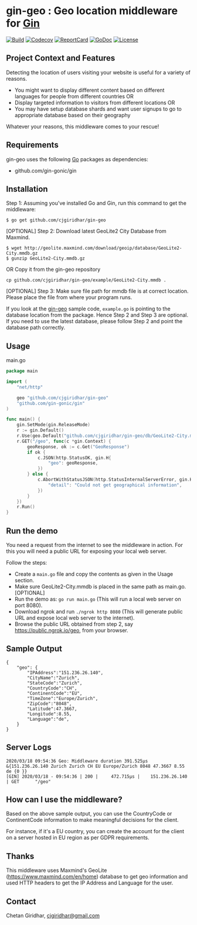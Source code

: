 # gin-geo : Geo location middleware for [Gin](https://github.com/gin-gonic/gin)

[![Build][Build-Status-Image]][Build-Status-Url] [![Codecov][codecov-image]][codecov-url] [![ReportCard][reportcard-image]][reportcard-url] [![GoDoc][godoc-image]][godoc-url] [![License][license-image]][license-url]

## Project Context and Features

Detecting the location of users visiting your website is useful for a variety of reasons. 

- You might want to display different content based on different languages for people from different countries OR 
- Display targeted information to visitors from different locations OR 
- You may have setup database shards and want user signups to go to appropriate database based on their geography

Whatever your reasons, this middleware comes to your rescue!

## Requirements

gin-geo uses the following [Go](https://golang.org/) packages as
dependencies:

- github.com/gin-gonic/gin

## Installation

Step 1: Assuming you've installed Go and Gin, run this command to get the middleware:  
```
$ go get github.com/cjgiridhar/gin-geo
```

[OPTIONAL] Step 2: Download latest GeoLite2 City Database from Maxmind.
```
$ wget http://geolite.maxmind.com/download/geoip/database/GeoLite2-City.mmdb.gz
$ gunzip GeoLite2-City.mmdb.gz  
```
OR
Copy it from the gin-geo repository
```
cp github.com/cjgiridhar/gin-geo/example/GeoLite2-City.mmdb .
```

[OPTIONAL] Step 3: Make sure file path for mmdb file is at correct location.
Please place the file from where your program runs.

If you look at the [gin-geo](https://github.com/cjgiridhar/gin-geo/tree/master/example) sample code, 
```example.go``` is pointing to the database location from the package. Hence Step 2 and Step 3 are optional.
If you need to use the latest database, please follow Step 2 and point the database path correctly. 

## Usage

main.go
```go
package main

import (
	"net/http"

	geo "github.com/cjgiridhar/gin-geo"
	"github.com/gin-gonic/gin"
)

func main() {
	gin.SetMode(gin.ReleaseMode)
	r := gin.Default()
	r.Use(geo.Default("github.com/cjgiridhar/gin-geo/db/GeoLite2-City.mmdb"))
	r.GET("/geo", func(c *gin.Context) {
		geoResponse, ok := c.Get("GeoResponse")
		if ok {
			c.JSON(http.StatusOK, gin.H{
				"geo": geoResponse,
			})
		} else {
			c.AbortWithStatusJSON(http.StatusInternalServerError, gin.H{
				"detail": "Could not get geographical information",
			})
		}
	})
	r.Run()
}
```

## Run the demo

You need a request from the internet to see the middleware in action.
For this you will need a public URL for exposing your local web server. 

Follow the steps:
- Create a ```main.go``` file and copy the contents as given in the Usage section.
- Make sure GeoLite2-City.mmdb is placed in the same path as main.go. [OPTIONAL]
- Run the demo as: ```go run main.go``` (This will run a local web server on port 8080).
- Download ngrok and run ```./ngrok http 8080``` (This will generate public URL and expose local web server to the internet).
- Browse the public URL obtained from step 2, say https://public.ngrok.io/geo, from your browser.

## Sample Output

```
{
	"geo": {
		"IPAddress":"151.236.26.140",
		"CityName":"Zurich",
		"StateCode":"Zurich",
		"CountryCode":"CH",
		"ContinentCode":"EU",
		"TimeZone":"Europe/Zurich",
		"ZipCode":"8048",
		"Latitude":47.3667,
		"Longitude":8.55,
		"Language":"de",
	}
}
```

## Server Logs

```
2020/03/18 09:54:36 Geo: Middleware duration 391.525µs
&{151.236.26.140 Zurich Zurich CH EU Europe/Zurich 8048 47.3667 8.55 de {0 }}
[GIN] 2020/03/18 - 09:54:36 | 200 |     472.715µs |    151.236.26.140 | GET      "/geo"

```

## How can I use the middleware?

Based on the above sample output, you can use the CountryCode or ContinentCode information to make meaningful decisions for the client.

For instance, if it's a EU country, you can create the account for the client on a server hosted in EU region as per GDPR requirements.


## Thanks

This middleware uses Maxmind's GeoLite (https://www.maxmind.com/en/home) database to get geo information
and used HTTP headers to get the IP Address and Language for the user.

## Contact

Chetan Giridhar, cjgiridhar@gmail.com

[Build-Status-Url]: https://travis-ci.com/cjgiridhar/gin-geo
[Build-Status-Image]: https://travis-ci.com/cjgiridhar/gin-geo.svg?branch=master
[codecov-url]: https://codecov.io/gh/cjgiridhar/gin-geo
[codecov-image]: https://codecov.io/gh/cjgiridhar/gin-geo/branch/master/graph/badge.svg
[reportcard-url]: https://goreportcard.com/report/github.com/cjgiridhar/gin-geo
[reportcard-image]: https://goreportcard.com/badge/github.com/cjgiridhar/gin-geo
[godoc-url]: https://godoc.org/github.com/cjgiridhar/gin-geo
[godoc-image]: https://godoc.org/github.com/cjgiridhar/gin-geo?status.svg
[license-url]: http://opensource.org/licenses/MIT
[license-image]: https://img.shields.io/npm/l/express.svg